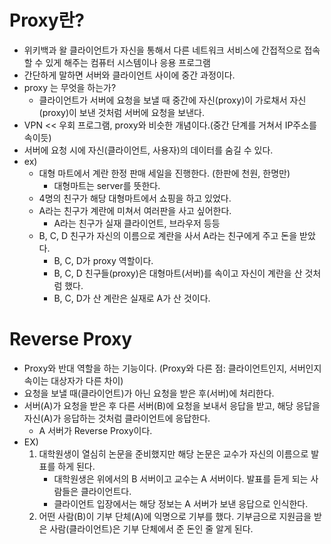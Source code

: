 # Proxy란?

- 위키백과 왈 클라이언트가 자신을 통해서 다른 네트워크 서비스에 간접적으로 접속할 수 있게 해주는 컴퓨터 시스템이나 응용 프로그램
- 간단하게 말하면 서버와 클라이언트 사이에 중간 과정이다.
- proxy 는 무엇을 하는가?
  - 클라이언트가 서버에 요청을 보낼 때 중간에 자신(proxy)이 가로채서 자신(proxy)이 보낸 것처럼 서버에 요청을 보낸다.
- VPN << 우회 프로그램, proxy와 비슷한 개념이다.(중간 단계를 거쳐서 IP주소를 속이듯)
- 서버에 요청 시에 자신(클라이언트, 사용자)의 데이터를 숨길 수 있다.
- ex)
  - 대형 마트에서 계란 한정 판매 세일을 진행한다. (한판에 천원, 한명만)
    - 대형마트는 server를 뜻한다.
  - 4명의 친구가 해당 대형마트에서 쇼핑을 하고 있었다.
  - A라는 친구가 계란에 미쳐서 여러판을 사고 싶어한다.
    - A라는 친구가 실재 클라이언트, 브라우저 등등
  - B, C, D 친구가 자신의 이름으로 계란을 사서 A라는 친구에게 주고 돈을 받았다.
    - B, C, D가 proxy 역할이다.
    - B, C, D 친구들(proxy)은 대형마트(서버)를 속이고 자신이 계란을 산 것처럼 했다.
    - B, C, D가 산 계란은 실재로 A가 산 것이다.

# Reverse Proxy

- Proxy와 반대 역할을 하는 기능이다. (Proxy와 다른 점: 클라이언트인지, 서버인지 속이는 대상자가 다른 차이)
- 요청을 보낼 때(클라이언트)가 아닌 요청을 받은 후(서버)에 처리한다.
- 서버(A)가 요청을 받은 후 다른 서버(B)에 요청을 보내서 응답을 받고, 해당 응답을 자신(A)가 응답하는 것처럼 클라이언트에 응답한다.
  - A 서버가 Reverse Proxy이다.
- EX)
  1. 대학원생이 열심히 논문을 준비했지만 해당 논문은 교수가 자신의 이름으로 발표를 하게 된다.
     - 대학원생은 위에서의 B 서버이고 교수는 A 서버이다. 발표를 듣게 되는 사람들은 클라이언트다.
     - 클라이언트 입장에서는 해당 정보는 A 서버가 보낸 응답으로 인식한다.
  2. 어떤 사람(B)이 기부 단체(A)에 익명으로 기부를 했다. 기부금으로 지원금을 받은 사람(클라이언트)은 기부 단체에서 준 돈인 줄 알게 된다.
